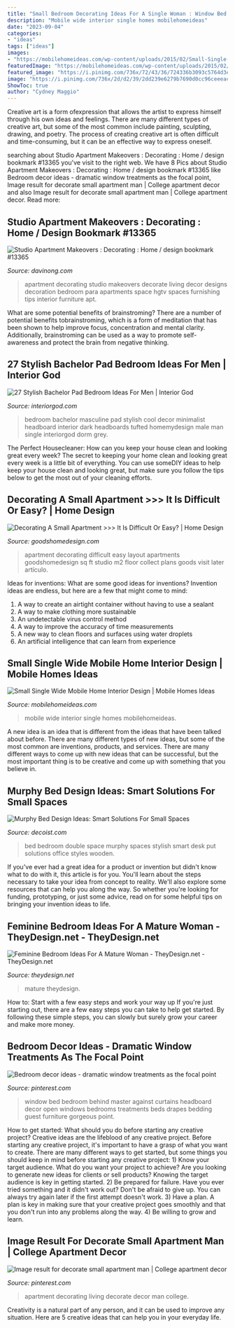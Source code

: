 ```yaml
---
title: "Small Bedroom Decorating Ideas For A Single Woman : Window Bed Bedroom Behind Master Against Curtains Headboard Decor Open Windows Bedrooms Treatments Beds Drapes Bedding Guest Furniture Gorgeous Point"
description: "Mobile wide interior single homes mobilehomeideas"
date: "2023-09-04"
categories:
- "ideas"
tags: ["ideas"]
images:
- "https://mobilehomeideas.com/wp-content/uploads/2015/02/Small-Single-Wide-Mobile-Home-Interior-Design.jpg"
featuredImage: "https://mobilehomeideas.com/wp-content/uploads/2015/02/Small-Single-Wide-Mobile-Home-Interior-Design.jpg"
featured_image: "https://i.pinimg.com/736x/72/43/36/724336b3093c5764d3e1e51ed9ab9257--one-bedroom-master-bedrooms.jpg"
image: "https://i.pinimg.com/736x/2d/d2/39/2dd239e6279b7690d0cc96ceeeac226b.jpg"
ShowToc: true
author: "Cydney Maggio"
---
```



Creative art is a form ofexpression that allows the artist to express himself through his own ideas and feelings. There are many different types of creative art, but some of the most common include painting, sculpting, drawing, and poetry. The process of creating creative art is often difficult and time-consuming, but it can be an effective way to express oneself.

	

		
searching about Studio Apartment Makeovers : Decorating : Home / design bookmark #13365 you've visit to the right web. We have 8 Pics about Studio Apartment Makeovers : Decorating : Home / design bookmark #13365 like Bedroom decor ideas - dramatic window treatments as the focal point, Image result for decorate small apartment man | College apartment decor and also Image result for decorate small apartment man | College apartment decor. Read more:
		
    
## Studio Apartment Makeovers : Decorating : Home / Design Bookmark #13365

<img loading=lazy src="http://assets.davinong.com/images/entry/2012/01/08/13365/one-room-apartment-decorating.jpg" onerror="this.onerror=null;this.src='https://tse3.mm.bing.net/th?id=OIP.3in8OVR3K3zMDIzES7G1DgHaJ3&amp;pid=15.1';" alt="Studio Apartment Makeovers : Decorating : Home / design bookmark #13365">

_Source: davinong.com_

>apartment decorating studio makeovers decorate living decor designs decoration bedroom para apartments space hgtv spaces furnishing tips interior furniture apt. 

	

What are some potential benefits of brainstroming?
There are a number of potential benefits tobrainstroming, which is a form of meditation that has been shown to help improve focus, concentration and mental clarity. Additionally, brainstroming can be used as a way to promote self-awareness and protect the brain from negative thinking.

    
## 27 Stylish Bachelor Pad Bedroom Ideas For Men | Interior God

<img loading=lazy src="http://interiorgod.com/wp-content/uploads/2016/07/Masculine-Bachelor-Bedroom-Ideas.jpg" onerror="this.onerror=null;this.src='https://tse3.mm.bing.net/th?id=OIP.4gju6smN7sgXDWUdiXTYrwHaLH&amp;pid=15.1';" alt="27 Stylish Bachelor Pad Bedroom Ideas For Men | Interior God">

_Source: interiorgod.com_

>bedroom bachelor masculine pad stylish cool decor minimalist headboard interior dark headboards tufted homemydesign male man single interiorgod dorm grey. 

	

The Perfect Housecleaner: How can you keep your house clean and looking great every week?
The secret to keeping your home clean and looking great every week is a little bit of everything. You can use someDIY ideas to help keep your house clean and looking great, but make sure you follow the tips below to get the most out of your cleaning efforts.

    
## Decorating A Small Apartment &gt;&gt;&gt; It Is Difficult Or Easy? | Home Design

<img loading=lazy src="http://goodshomedesign.com/wp-content/uploads/2012/07/Decorating-A-Small-Apartment-91-e1343237484972.jpg" onerror="this.onerror=null;this.src='https://tse3.mm.bing.net/th?id=OIP.wfGkNQtbnutK61jNiwj2MwHaKb&amp;pid=15.1';" alt="Decorating A Small Apartment &gt;&gt;&gt; It Is Difficult Or Easy? | Home Design">

_Source: goodshomedesign.com_

>apartment decorating difficult easy layout apartments goodshomedesign sq ft studio m2 floor collect plans goods visit later artículo. 

	

Ideas for inventions: What are some good ideas for inventions?
Invention ideas are endless, but here are a few that might come to mind:
1. A way to create an airtight container without having to use a sealant 
2. A way to make clothing more sustainable 
3. An undetectable virus control method 
4. A way to improve the accuracy of time measurements 
5. A new way to clean floors and surfaces using water droplets 
6. An artificial intelligence that can learn from experience 

    
## Small Single Wide Mobile Home Interior Design | Mobile Homes Ideas

<img loading=lazy src="https://mobilehomeideas.com/wp-content/uploads/2015/02/Small-Single-Wide-Mobile-Home-Interior-Design.jpg" onerror="this.onerror=null;this.src='https://tse4.mm.bing.net/th?id=OIP.2oP0ZFJQgB9kkglYzKP2EgHaFJ&amp;pid=15.1';" alt="Small Single Wide Mobile Home Interior Design | Mobile Homes Ideas">

_Source: mobilehomeideas.com_

>mobile wide interior single homes mobilehomeideas. 

	

A new idea is an idea that is different from the ideas that have been talked about before. There are many different types of new ideas, but some of the most common are inventions, products, and services. There are many different ways to come up with new ideas that can be successful, but the most important thing is to be creative and come up with something that you believe in.

    
## Murphy Bed Design Ideas: Smart Solutions For Small Spaces

<img loading=lazy src="http://cdn.decoist.com/wp-content/uploads/2013/08/Double-up-your-bedroom-as-a-stylish-work-space.jpg" onerror="this.onerror=null;this.src='https://tse1.mm.bing.net/th?id=OIP.eupjDeh7dY0T_EWO39lyWgHaEx&amp;pid=15.1';" alt="Murphy Bed Design Ideas: Smart Solutions For Small Spaces">

_Source: decoist.com_

>bed bedroom double space murphy spaces stylish smart desk put solutions office styles wooden. 

	

If you've ever had a great idea for a product or invention but didn't know what to do with it, this article is for you. You'll learn about the steps necessary to take your idea from concept to reality. We'll also explore some resources that can help you along the way. So whether you're looking for funding, prototyping, or just some advice, read on for some helpful tips on bringing your invention ideas to life.

    
## Feminine Bedroom Ideas For A Mature Woman - TheyDesign.net - TheyDesign.net

<img loading=lazy src="https://theydesign.net/wp-content/uploads/2017/06/sophisticated-feminine-bedroom-designs-intended-for-feminine-bedroom-feminine-bedroom-ideas-for-a-mature-woman.jpg" onerror="this.onerror=null;this.src='https://tse3.mm.bing.net/th?id=OIP.ctcIKdXxWdmvDasZ3q6x2gHaEK&amp;pid=15.1';" alt="Feminine Bedroom Ideas For A Mature Woman - TheyDesign.net - TheyDesign.net">

_Source: theydesign.net_

>mature theydesign. 

	

How to: Start with a few easy steps and work your way up
If you're just starting out, there are a few easy steps you can take to help get started. By following these simple steps, you can slowly but surely grow your career and make more money.

    
## Bedroom Decor Ideas - Dramatic Window Treatments As The Focal Point

<img loading=lazy src="https://i.pinimg.com/736x/72/43/36/724336b3093c5764d3e1e51ed9ab9257--one-bedroom-master-bedrooms.jpg" onerror="this.onerror=null;this.src='https://tse2.mm.bing.net/th?id=OIP.XeBv2tUCM_QRhOQ14LQ2wAHaJ0&amp;pid=15.1';" alt="Bedroom decor ideas - dramatic window treatments as the focal point">

_Source: pinterest.com_

>window bed bedroom behind master against curtains headboard decor open windows bedrooms treatments beds drapes bedding guest furniture gorgeous point. 

	

How to get started: What should you do before starting any creative project?
Creative ideas are the lifeblood of any creative project. Before starting any creative project, it's important to have a grasp of what you want to create. There are many different ways to get started, but some things you should keep in mind before starting any creative project: 1) Know your target audience. What do you want your project to achieve? Are you looking to generate new ideas for clients or sell products? Knowing the target audience is key in getting started. 2) Be prepared for failure. Have you ever tried something and it didn't work out? Don't be afraid to give up. You can always try again later if the first attempt doesn't work. 3) Have a plan. A plan is key in making sure that your creative project goes smoothly and that you don't run into any problems along the way. 4) Be willing to grow and learn.

    
## Image Result For Decorate Small Apartment Man | College Apartment Decor

<img loading=lazy src="https://i.pinimg.com/736x/2d/d2/39/2dd239e6279b7690d0cc96ceeeac226b.jpg" onerror="this.onerror=null;this.src='https://tse1.mm.bing.net/th?id=OIP.TpPg-rS44wbf2mHDLcGqOQHaJ3&amp;pid=15.1';" alt="Image result for decorate small apartment man | College apartment decor">

_Source: pinterest.com_

>apartment decorating living decorate decor man college. 

	

Creativity is a natural part of any person, and it can be used to improve any situation. Here are 5 creative ideas that can help you in your everyday life.

